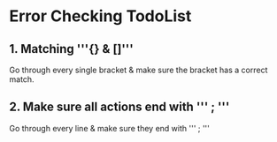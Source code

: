 
# Error Checking TodoList

## 1. Matching '''{}   &   []'''

Go through every single bracket & make sure the bracket has a correct match.


## 2. Make sure all actions end with ''' ; '''

Go through every line & make sure they end with ''' ; '''
